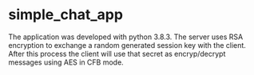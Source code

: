 # simple_chat_app
The application was developed with python 3.8.3. The server uses RSA encryption to exchange a random generated session key with the client. After this process the client will use that secret as encryp/decrypt messages using AES in CFB mode.
